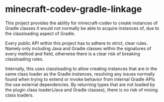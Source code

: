 # minecraft-codev-gradle-linkage
This project provides the ability for minecraft-codev to create instances of Gradle classes it would not normally be able to acquire instances of,
due to the classloading aspect of Gradle.

Every public API within this project has to adhere to strict, clear rules.
Namely only including Java and Gradle classes within the signatures of every method and field,
otherwise there is a clear risk of breaking classloading rules.

Internally, this uses classloading to allow creating instances that are in the same class loader as the Gradle instances,
resolving any issues normally found when trying to extend or invoke behavior from internal Gradle APIs the use external dependencies.
By returning types that are not loaded by the plugin class loader(Java and Gradle classes), there is no risk of mixing class loaders.
